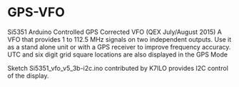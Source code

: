 # GPS-VFO
Si5351 Arduino Controlled GPS Corrected VFO (QEX July/August 2015)
A VFO that provides 1 to 112.5 MHz signals on two independent outputs. 
Use it as a stand alone unit or with a GPS receiver to improve frequency accuracy. 
UTC and six digit grid square locations are also displayed in the GPS Mode

Sketch Si5351_vfo_v5_3b-i2c.ino contributed by K7ILO provides I2C control of the display.

